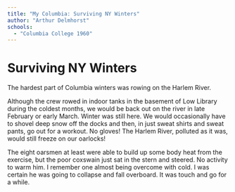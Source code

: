 ```yaml
---
title: "My Columbia: Surviving NY Winters"
author: "Arthur Delmhorst"
schools:
  - "Columbia College 1960"
---
```


# Surviving NY Winters

The hardest part of Columbia winters was rowing on the Harlem River.

Although the crew rowed in indoor tanks in the basement of Low Library during the coldest months, we would be back out on the river in late February or early March. Winter was still here. We would occasionally have to shovel deep snow off the docks and then, in just sweat shirts and sweat pants, go out for a workout. No gloves! The Harlem River, polluted as it was, would still freeze on our oarlocks!

The eight oarsmen at least were able to build up some body heat from the exercise, but the poor coxswain just sat in the stern and steered. No activity to warm him. I remember one almost being overcome with cold. I was certain he was going to collapse and fall overboard. It was touch and go for a while.
